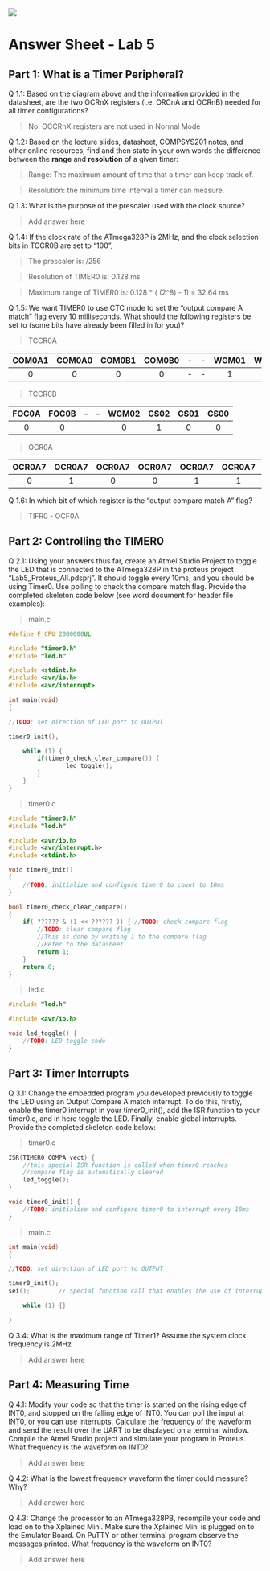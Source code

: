 <img src="https://github.com/ee209-2020class/ee209-2020class.github.io/blob/master/ExtraInfo/logo.png">

# Answer Sheet - Lab 5

## Part 1: What is a Timer Peripheral?

Q 1.1: Based on the diagram above and the information provided in the datasheet, are the two OCRnX registers (i.e. ORCnA and OCRnB) needed for all timer configurations?

> No. OCCRnX registers are not used in Normal Mode

Q 1.2: Based on the lecture slides, datasheet, COMPSYS201 notes, and other online resources, find and then state in your own words the difference between the **range** and **resolution** of a given timer:

> Range: The maximum amount of time that a timer can keep track of.

> Resolution: the minimum time interval a timer can measure.

Q 1.3: What is the purpose of the prescaler used with the clock source?

> Add answer here

Q 1.4: If the clock rate of the ATmega328P is 2MHz, and the clock selection bits in TCCR0B are set to “100”,

> The prescaler is: /256

> Resolution of TIMER0 is: 0.128 ms

> Maximum range of TIMER0 is: 0.128 * ( (2^8) - 1) = 32.64 ms

Q 1.5: We want TIMER0 to use CTC mode to set the “output compare A match” flag every 10 milliseconds. What should the following registers be set to (some bits have already been filled in for you)?

> TCCR0A

| COM0A1  |  COM0A0 | COM0B1  | COM0B0  |    -    |     -   |  WGM01  |  WGM00  |
|:-------:|:-------:|:-------:|:-------:|:-------:|:-------:|:-------:|:-------:|
| 0       | 0       |    0    |   0     |   -     |    -    |   1     |   0     |

> TCCR0B

| FOC0A   | FOC0B   |    –    |    –    |   WGM02 | CS02    | CS01    | CS00    |
|:-------:|:-------:|:-------:|:-------:|:-------:|:-------:|:-------:|:-------:|
|    0    |    0    |         |         |   0     | 1       | 0       | 0       |

> OCR0A

| OCR0A7  | OCR0A7  | OCR0A7  | OCR0A7  | OCR0A7  | OCR0A7  | OCR0A7  | OCR0A7  |
|:-------:|:-------:|:-------:|:-------:|:-------:|:-------:|:-------:|:-------:|
|        0|     1   |     0   |    0    |    1    |    1    |    1    |    0    |

Q 1.6: In which bit of which register is the “output compare match A” flag?

> TIFR0 - OCF0A

## Part 2: Controlling the TIMER0

Q 2.1: Using your answers thus far, create an Atmel Studio Project to toggle the LED that is connected to the ATmega328P in the proteus project “Lab5_Proteus_All.pdsprj”. It should toggle every 10ms, and you should be using Timer0. Use polling to check the compare match flag. Provide the completed skeleton code below (see word document for header file examples):

> main.c

```c
#define F_CPU 2000000UL

#include "timer0.h"
#include "led.h"

#include <stdint.h>
#include <avr/io.h>
#include <avr/interrupt>

int main(void)
{

//TODO: set direction of LED port to OUTPUT

timer0_init();

 	while (1) {
   		if(timer0_check_clear_compare()) {
	    		led_toggle();
		}
    }
}
```

> timer0.c

```c
#include "timer0.h"
#include "led.h"

#include <avr/io.h>
#include <avr/interrupt.h>
#include <stdint.h>

void timer0_init()
{
	//TODO: initialize and configure timer0 to count to 10ms
}

bool timer0_check_clear_compare()
{
	if( ?????? & (1 << ?????? )) { //TODO: check compare flag
		//TODO: clear compare flag
        //This is done by writing 1 to the compare flag
		//Refer to the datasheet    
		return 1;
	}
	return 0;
}
```

> led.c

```c
#include "led.h"

#include <avr/io.h>

void led_toggle() {
	//TODO: LED toggle code
}
```

## Part 3: Timer Interrupts

Q 3.1: Change the embedded program you developed previously to toggle the LED using an Output Compare A match interrupt. To do this, firstly, enable the timer0 interrupt in your timer0_init(), add the ISR function to your timer0.c, and in here toggle the LED. Finally, enable global interrupts. Provide the completed skeleton code below:

> timer0.c

```c
ISR(TIMER0_COMPA_vect) {
    //this special ISR function is called when timer0 reaches
	//compare flag is automatically cleared
	led_toggle();
}

void timer0_init() {
	//TODO: initialise and configure timer0 to interrupt every 10ms
}
```
> main.c

```c
int main(void)
{

//TODO: set direction of LED port to OUTPUT

timer0_init();
sei();        // Special function call that enables the use of interrupts

 	while (1) {}

}
```


Q 3.4: What is the maximum range of Timer1? Assume the system clock frequency is 2MHz

> Add answer here

## Part 4: Measuring Time

Q 4.1: Modify your code so that the timer is started on the rising edge of INT0, and stopped on the falling edge of INT0. You can poll the input at INT0, or you can use interrupts. Calculate the frequency of the waveform and send the result over the UART to be displayed on a terminal window. Compile the Atmel Studio project and simulate your program in Proteus. What frequency is the waveform on INT0?

> Add answer here

Q 4.2: What is the lowest frequency waveform the timer could measure? Why?

> Add answer here

Q 4.3: Change the processor to an ATmega328PB, recompile your code and load on to the Xplained Mini. Make sure the Xplained Mini is plugged on to the Emulator Board. On PuTTY or other terminal program observe the messages printed. What frequency is the waveform on INT0?

> Add answer here
